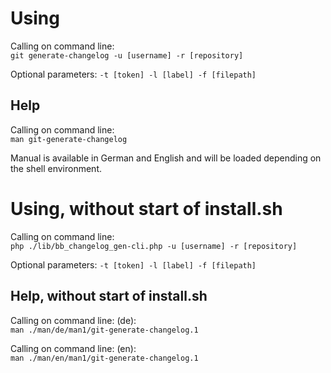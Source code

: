 # Using

Calling on command line:<br>
``git generate-changelog -u [username] -r [repository]``

Optional parameters: ``-t [token] -l [label] -f [filepath]``


## Help

Calling on command line: <br>
``man git-generate-changelog``

Manual is available in German and English and will be loaded depending on the
shell environment.


# Using, without start of install.sh

Calling on command line: <br>
``php ./lib/bb_changelog_gen-cli.php -u [username] -r [repository]``

Optional parameters: ``-t [token] -l [label] -f [filepath]``


## Help, without start of install.sh

Calling on command line: (de): <br>
``man ./man/de/man1/git-generate-changelog.1``

Calling on command line: (en): <br>
``man ./man/en/man1/git-generate-changelog.1``
